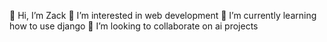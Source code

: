 
👋 Hi, I’m Zack
👀 I’m interested in web development
🌱 I’m currently learning how to use django
💞️ I’m looking to collaborate on ai projects

